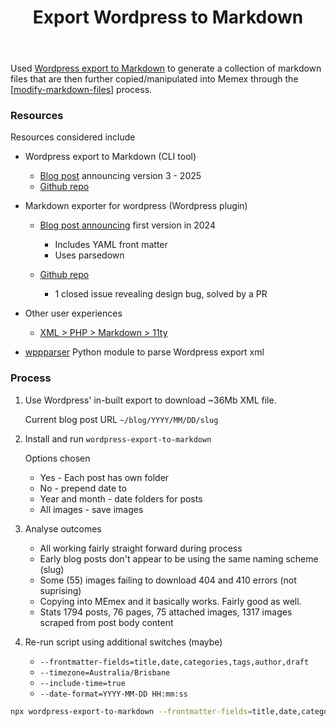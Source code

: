 ﻿---
tags:
- colophon
title: Export Wordpress to Markdown
type: note
---
Used [Wordpress export to Markdown](https://github.com/lonekorean/wordpress-export-to-markdown) to generate a collection of markdown files that are then further copied/manipulated into Memex through the [[modify-markdown-files]] process.

### Resources

Resources considered include

- Wordpress export to Markdown (CLI tool)

    - [Blog post](https://codersblock.com/blog/announcing-wordpress-export-to-markdown-v3/) announcing version 3 - 2025
    - [Github repo](https://github.com/lonekorean/wordpress-export-to-markdown)

- Markdown exporter for wordpress (Wordpress plugin)

    - [Blog post announcing](https://robertdevore.com/introducing-markdown-exporter-for-wordpress/) first version in 2024

        - Includes YAML front matter
        - Uses parsedown
    - [Github repo](https://github.com/robertdevore/markdown-exporter-for-wordpress)

        - 1 closed issue revealing design bug, solved by a PR

- Other user experiences

    - [XML > PHP > Markdown > 11ty](https://randomcoding.com/blog/2023-06-12-wordpress-to-markdown-and-then-on-to-11ty/)

- [wppparser](https://github.com/marteinn/wpparser) Python module to parse Wordpress export xml

### Process

1. Use Wordpress' in-built export to download ~36Mb XML file.

    Current blog post URL `~/blog/YYYY/MM/DD/slug`

2. Install and run `wordpress-export-to-markdown`

    Options chosen

    - Yes - Each post has own folder
    - No - prepend date to 
    - Year and month - date folders for posts
    - All images - save images

3. Analyse outcomes

    - All working fairly straight forward during process
    - Early blog posts don't appear to be using the same naming scheme (slug)
    - Some (55) images failing to download 404 and 410 errors (not suprising)
    - Copying into MEmex and it basically works. Fairly good as well.
    - Stats
        1794 posts, 76 pages, 75 attached images, 1317 images scraped from post body content

4. Re-run script using additional switches (maybe)

    - `--frontmatter-fields=title,date,categories,tags,author,draft` 
    - `--timezone=Australia/Brisbane`
    - `--include-time=true`
    - `--date-format=YYYY-MM-DD HH:mm:ss`

```bash
npx wordpress-export-to-markdown --frontmatter-fields=title,date,categories,tags,author,draft --timezone=Australia/Brisbane --include-time=true --date-format="YYYY-MM-DD HH:mm:ss" --request-delay=1000
```


[//begin]: # "Autogenerated link references for markdown compatibility"
[modify-markdown-files]: modify-markdown-files "Modify Markdown files"
[//end]: # "Autogenerated link references"